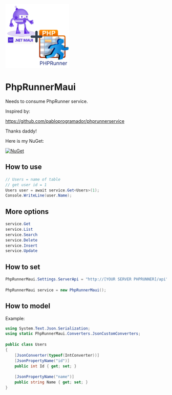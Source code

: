 <img src="mauiphp.png" height="200">



# PhpRunnerMaui
Needs to consume PhpRunner service.

Inspired by:

https://github.com/pabloprogramador/phprunnerservice

Thanks daddy!


Here is my NuGet:

[![NuGet](https://img.shields.io/nuget/v/PhpRunnerMaui.svg?label=PhpRunnerMaui)](https://www.nuget.org/packages/PhpRunnerMaui/)


## How to use
```csharp
// Users = name of table
// get user id = 1
Users user = await service.Get<Users>(1);
Console.WriteLine(user.Name);
```

## More options
```csharp
service.Get
service.List
service.Search
service.Delete
service.Insert
service.Update
```

## How to set
```csharp
PhpRunnerMaui.Settings.ServerApi = "http://[YOUR SERVER PHPRUNNER]/api";

PhpRunnerMaui service = new PhpRunnerMaui();
```

## How to model

Example:
```csharp
using System.Text.Json.Serialization;
using static PhpRunnerMaui.Converters.JsonCustomConverters;

public class Users
{
    [JsonConverter(typeof(IntConverter))]
    [JsonPropertyName("id")]
    public int Id { get; set; }

    [JsonPropertyName("name")]
    public string Name { get; set; }
}
```

